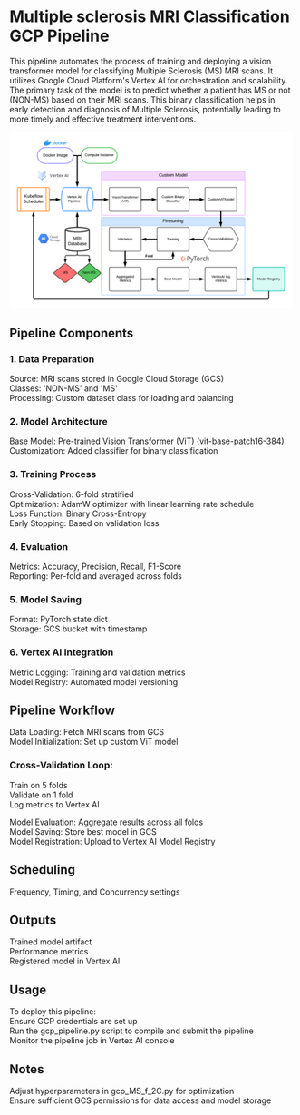 # Multiple sclerosis MRI Classification GCP Pipeline

This pipeline automates the process of training and deploying a vision transformer model for classifying Multiple Sclerosis (MS) MRI scans. It utilizes Google Cloud Platform's Vertex AI for orchestration and scalability. The primary task of the model is to predict whether a patient has MS or not (NON-MS) based on their MRI scans. This binary classification helps in early detection and diagnosis of Multiple Sclerosis, potentially leading to more timely and effective treatment interventions.

<img src="gcp_ms_mri_pipe_flow.png" width="500">

## Pipeline Components

### 1. Data Preparation
Source: MRI scans stored in Google Cloud Storage (GCS)   
Classes: 'NON-MS' and 'MS'   
Processing: Custom dataset class for loading and balancing   

### 2. Model Architecture
Base Model: Pre-trained Vision Transformer (ViT) (vit-base-patch16-384)  
Customization: Added classifier for binary classification   
   
### 3. Training Process
Cross-Validation: 6-fold stratified   
Optimization: AdamW optimizer with linear learning rate schedule   
Loss Function: Binary Cross-Entropy   
Early Stopping: Based on validation loss   

### 4. Evaluation
Metrics: Accuracy, Precision, Recall, F1-Score   
Reporting: Per-fold and averaged across folds   

### 5. Model Saving
Format: PyTorch state dict   
Storage: GCS bucket with timestamp   

### 6. Vertex AI Integration  
Metric Logging: Training and validation metrics   
Model Registry: Automated model versioning   

## Pipeline Workflow
Data Loading: Fetch MRI scans from GCS   
Model Initialization: Set up custom ViT model   
### Cross-Validation Loop:   
Train on 5 folds   
Validate on 1 fold   
Log metrics to Vertex AI   
   
Model Evaluation: Aggregate results across all folds   
Model Saving: Store best model in GCS   
Model Registration: Upload to Vertex AI Model Registry   

## Scheduling
Frequency, Timing, and Concurrency settings    

## Outputs
Trained model artifact   
Performance metrics   
Registered model in Vertex AI   

## Usage
To deploy this pipeline:   
Ensure GCP credentials are set up   
Run the gcp_pipeline.py script to compile and submit the pipeline   
Monitor the pipeline job in Vertex AI console   

## Notes
Adjust hyperparameters in gcp_MS_f_2C.py for optimization   
Ensure sufficient GCS permissions for data access and model storage   
 
